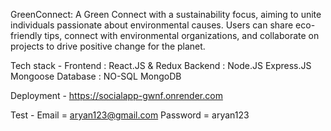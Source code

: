 GreenConnect: A Green Connect with a sustainability focus, aiming to unite individuals passionate about environmental causes. Users can share eco-friendly tips, connect with environmental organizations, and collaborate on projects to drive positive change for the planet.

Tech stack -
Frontend : React.JS & Redux 
Backend : Node.JS Express.JS Mongoose
Database : NO-SQL MongoDB

Deployment -
https://socialapp-gwnf.onrender.com

Test -
Email = aryan123@gmail.com
Password = aryan123
